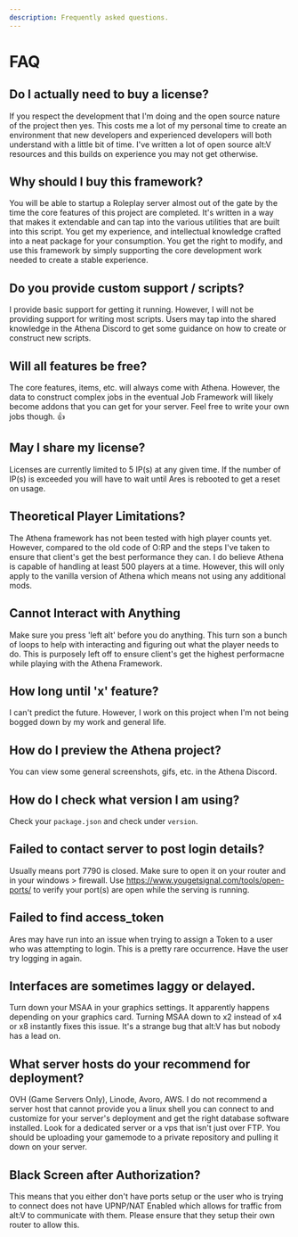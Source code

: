 ```yaml
---
description: Frequently asked questions.
---
```


# FAQ

## Do I actually need to buy a license?

If you respect the development that I'm doing and the open source nature of the project then yes. This costs me a lot of my personal time to create an environment that new developers and experienced developers will both understand with a little bit of time. I've written a lot of open source alt:V resources and this builds on experience you may not get otherwise.

## Why should I buy this framework?

You will be able to startup a Roleplay server almost out of the gate by the time the core features of this project are completed. It's written in a way that makes it extendable and can tap into the various utilities that are built into this script. You get my experience, and intellectual knowledge crafted into a neat package for your consumption. You get the right to modify, and use this framework by simply supporting the core development work needed to create a stable experience.

## Do you provide custom support / scripts?

I provide basic support for getting it running. However, I will not be providing support for writing most scripts. Users may tap into the shared knowledge in the Athena Discord to get some guidance on how to create or construct new scripts.

## Will all features be free?

The core features, items, etc. will always come with Athena. However, the data to construct complex jobs in the eventual Job Framework will likely become addons that you can get for your server. Feel free to write your own jobs though. 👍

## May I share my license?

Licenses are currently limited to 5 IP(s) at any given time. If the number of IP(s) is exceeded you will have to wait until Ares is rebooted to get a reset on usage.

## Theoretical Player Limitations?

The Athena framework has not been tested with high player counts yet. However, compared to the old code of O:RP and the steps I've taken to ensure that client's get the best performance they can. I do believe Athena is capable of handling at least 500 players at a time. However, this will only apply to the vanilla version of Athena which means not using any additional mods.

## Cannot Interact with Anything

Make sure you press 'left alt' before you do anything. This turn son a bunch of loops to help with interacting and figuring out what the player needs to do. This is purposely left off to ensure client's get the highest performacne while playing with the Athena Framework.

## How long until 'x' feature?

I can't predict the future. However, I work on this project when I'm not being bogged down by my work and general life.

## How do I preview the Athena project?

You can view some general screenshots, gifs, etc. in the Athena Discord.

## How do I check what version I am using?

Check your `package.json` and check under `version`.

## Failed to contact server to post login details?

Usually means port 7790 is closed. Make sure to open it on your router and in your windows > firewall. Use https://www.yougetsignal.com/tools/open-ports/ to verify your port(s) are open while the serving is running.

## Failed to find access_token

Ares may have run into an issue when trying to assign a Token to a user who was attempting to login. This is a pretty rare occurrence. Have the user try logging in again.

## Interfaces are sometimes laggy or delayed.

Turn down your MSAA in your graphics settings. It apparently happens depending on your graphics card. Turning MSAA down to x2 instead of x4 or x8 instantly fixes this issue. It's a strange bug that alt:V has but nobody has a lead on.

## What server hosts do your recommend for deployment?

OVH (Game Servers Only), Linode, Avoro, AWS. I do not recommend a server host that cannot provide you a linux shell you can connect to and customize for your server's deployment and get the right database software installed. Look for a dedicated server or a vps that isn't just over FTP. You should be uploading your gamemode to a private repository and pulling it down on your server.

## Black Screen after Authorization?

This means that you either don't have ports setup or the user who is trying to connect does not have UPNP/NAT Enabled which allows for traffic from alt:V to communicate with them. Please ensure that they setup their own router to allow this.
